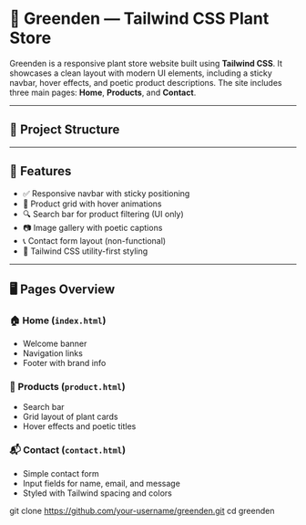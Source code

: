 # 🌿 Greenden — Tailwind CSS Plant Store

Greenden is a responsive plant store website built using **Tailwind CSS**. It showcases a clean layout with modern UI elements, including a sticky navbar, hover effects, and poetic product descriptions. The site includes three main pages: **Home**, **Products**, and **Contact**.

---

## 📁 Project Structure


---

## 🧪 Features

- ✅ Responsive navbar with sticky positioning
- 🌱 Product grid with hover animations
- 🔍 Search bar for product filtering (UI only)
- 📷 Image gallery with poetic captions
- 📞 Contact form layout (non-functional)
- 🎨 Tailwind CSS utility-first styling

---

## 🖥️ Pages Overview

### 🏠 Home (`index.html`)
- Welcome banner
- Navigation links
- Footer with brand info

### 🛒 Products (`product.html`)
- Search bar
- Grid layout of plant cards
- Hover effects and poetic titles

### 📬 Contact (`contact.html`)
- Simple contact form
- Input fields for name, email, and message
- Styled with Tailwind spacing and colors




git clone https://github.com/your-username/greenden.git
cd greenden
